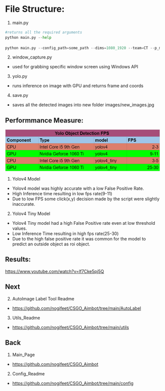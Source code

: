 # File Structure:

1. main.py 
```python
#returns all the required arguments
python main.py --help 

python main.py --config_path=some_path --dims=1080_1920 --team=CT --p_min=0.2 --thresh=0.3
```

2. window_capture.py 
* used for grabbing specific window screen using Windows API

3. yolo.py 
* runs inference on image with GPU and returns frame and coords

4. save.py 
* saves all the detected images into new folder images/new_images.jpg

## Performmance Measure:

![Alt text](https://github.com/nogifeet/CSGO_Aimbot/blob/main/Data/Capture.PNG "FPS Table")

1. Yolov4 Model
* Yolov4 model was highly accurate with a low False Positive Rate.
* High Inference time resulting in low fps rate(9-11)
* Due to low FPS some click(x,y) decision made by the script were slightly inaccurate.

2. Yolov4 Tiny Model
* Yolov4 Tiny model had a high False Positive rate even at low threshold values. 
* Low Inference Time resulting in high fps rate(25-30)
* Due to the high false positive rate it was common for the model to predict an outside object as roi object.

## Results:
https://www.youtube.com/watch?v=lf7Cke5pj5Q

## Next
2. AutoImage Label Tool Readme
* https://github.com/nogifeet/CSGO_Aimbot/tree/main/AutoLabel
3. Utils_Readme
* https://github.com/nogifeet/CSGO_Aimbot/tree/main/utils

## Back 
1. Main_Page
* https://github.com/nogifeet/CSGO_Aimbot
2. Config_Readme
* https://github.com/nogifeet/CSGO_Aimbot/tree/main/config

